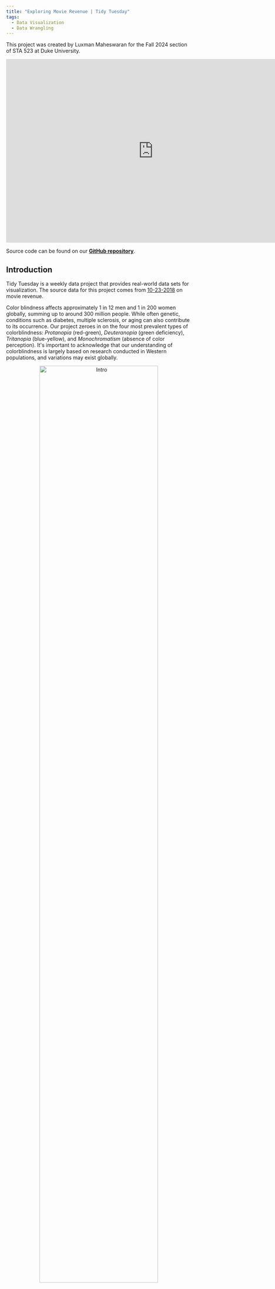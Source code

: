 ```yaml
---
title: "Exploring Movie Revenue | Tidy Tuesday"
tags:
  - Data Visualization
  - Data Wrangling
---
```


This project was created by Luxman Maheswaran for the Fall 2024 section of STA 523 at Duke University.

<embed src="https://tinyurl.com/colorblindapp" style="width:800px; height: 500px;">

Source code can be found on our [**GitHub repository**](https://github.com/vizdata-f21/project-2-stats_r_us.git).

## Introduction

Tidy Tuesday is a weekly data project that provides real-world data sets for visualization.
The source data for this project comes from [10-23-2018](https://github.com/rfordatascience/tidytuesday/tree/master/data/2018/2018-10-23) on movie revenue.

Color blindness affects approximately 1 in 12 men and 1 in 200 women globally, summing up to around 300 million people. While often genetic, conditions such as diabetes, multiple sclerosis, or aging can also contribute to its occurrence. Our project zeroes in on the four most prevalent types of colorblindness: *Protanopia* (red-green), *Deuteranopia* (green deficiency), *Tritanopia* (blue-yellow), and *Monochromatism* (absence of color perception). It's important to acknowledge that our understanding of colorblindness is largely based on research conducted in Western populations, and variations may exist globally.

<p align="center" width="100%">
  <img src="/images/intro.gif" alt="Intro" width="80%"/>
</p>
<div style="text-align: center"> <i>© Rob Woods by www.allaboutvision.com.</i> </div>

Our experience in the data visualization course has underscored the critical role of color in various domains, ranging from art and aesthetics to education and scientific research. This insight inspired our project's theme and three primary objectives:

1. Educate users about the different types of color blindness.
2. Provide an immersive experience allowing users to view the world through the lens of someone with color blindness.
3. Offer a test feature to help users identify if they might be affected by one of the four main types of color blindness.


## The Math: Explained

**Mathematical Foundation of the App**: Although not the first feature encountered in our app, the math section forms the core of all the filters used throughout. Our aim was to demystify the complex linear algebra behind the color blindness filters, breaking it down into three straightforward steps: transforming RGB to LMS (long, medium, and short wave light), applying the LMS filter, and then converting back from LMS to RGB. To enhance user comprehension, we juxtaposed a clear written explanation of these steps on the left with the corresponding matrix mathematics displayed on the right. Maintaining a clean and simple layout was a crucial aspect of our design philosophy.

<p align="center" width="100%">
  <img src="/images/math.png" alt="Math" width="60%"/>
</p>

**Understanding Colorblind Physiology Through Math**: While the mathematics provides the technical foundation, we also wanted to ensure that users gain an insightful understanding of the physiology underlying color blindness. This aspect was seamlessly integrated, as comprehending the differences between long, medium, and short cones in relation to RGB space is essential to grasping the mathematical framework. Additionally, the physiology of color blindness is further explored in relation to how different cones perceive light, offering users a more profound appreciation of the causes behind various types of color blindness.

**Quantifying Colorblindness Severity**: A unique feature of our app is the ability to define and visualize varying degrees of color blindness. This concept, while not conventionally used in medical diagnostics, was essential for the functionality of our app, particularly for the sliding scale feature in the colorblind filter section. By creating a continuous variable to represent the severity of color blindness, we enabled users to adjust the filter and experience different levels of color perception challenges. This innovative approach provides a practical tool for understanding the spectrum of color vision deficiencies.

## Feature 1: Color Blindness Test

The "Are You Color Blind" tab is an integral feature of our app, offering users an interactive experience to understand different types of color blindness. It's important to clarify that this test is a simplified tool meant for awareness and education, not a professional medical diagnosis. Its primary purpose is to serve as an indicator of potential color vision deficiencies.

Our design approach for the test is innovative and user-centric. Unlike the traditional Ishihara test, which uses fixed patterns and colors, our test allows users to actively participate by selecting colors and types of color blindness. The test generates two plots: an original plot with the user-selected colors and a colorblind plot, where these colors are adjusted using our predefined color blindness filters. This unique design uses generative art to maintain visual consistency while introducing randomness in color and color blindness choices. The two plots are accompanied by mutated stacked bar charts that visually represent the user's color selections. To avoid biasing the user's perception, the colorblind plot is simply labeled "Colorblind" rather than specifying a particular type of color blindness.

Upon viewing these plots, users are asked to assess the color differences and respond by selecting either a green button (indicating "very different colors") or a red button ("similar colors"). This feedback triggers a result message that provides information about the represented type of color blindness and general advice. Our careful choice of language in the response options aims to prevent overdiagnosis and undue concern about color blindness.

<p align="center" width="100%">
  <img src="/images/test.png" alt="Test" width="90%"/>
</p>

## Feature 2: Color Blindness Filter

The "Color Blindness Filter," positioned as the third tab in our interactive web application, offers users a unique window into the experiences of colorblind individuals. This feature is designed to simulate the perception of the world as seen by someone with various types of color blindness, at different levels of severity. To facilitate this, we provide a selection of built-in images that showcase a broad spectrum of colors. Additionally, users have the option to upload their own images for a more personalized experience.

The core functionality of the filter lies in its ability to process the input image—whether one of our built-in selections or a user-uploaded photo—and modify its RGB values through matrix transformations. Each type of color blindness — *Protanopia, Deuteranopia, Tritanopia, and Monochromatism* — requires a unique transformation to simulate its visual effect accurately. A key feature of our filter is the sliding scale that adjusts the severity of color blindness. This interactivity allows users to visualize milder forms of color blindness, such as *Protanomaly* for *Protanopia*, *Deuteranomaly* for *Deuteranopia*, and *Tritanomaly* for *Tritanopia*. *Monochromatism*, often considered the most severe form of color blindness, is also represented in our model.

Through this interactive filter, users can gain a deeper understanding of what it means to live with color blindness, experiencing firsthand the varying degrees of this condition. The feature not only serves as an educational tool but also fosters empathy by providing a vivid illustration of the challenges faced by those with color vision deficiencies.

<p align="center" width="100%">
  <img src="/images/filter.png" alt="Filter" width="90%"/>
</p>


## Impact and Audience Engagement

Our web application, "Exploring Color Blindness," is primarily aimed at individuals seeking a deeper understanding of color blindness, those interested in self-testing for color vision deficiencies, and creators who aspire to make their visual content more accessible. The overarching goal of our site is to inspire a reflective consideration of the colors we encounter daily and often take for granted. We aim to cultivate an awareness that extends beyond mere knowledge acquisition, motivating users to integrate accessibility considerations into their routine activities.

One of our core aspirations is that users, after engaging with our app, will be more inclined to employ colorblind-friendly palettes in their data visualizations, whether in academic settings or professional environments. The significance of keeping colorblind individuals in mind while crafting meaningful visualizations cannot be overstated. This is particularly relevant at Duke University and, more specifically, within the Statistics Department, where students frequently engage in data visualization projects. Our app underscores the importance of utilizing accessibility-focused tools and color schemes, such as `scale_viridis()`, to ensure that visualizations are comprehensible and appreciated by viewers with color vision deficiencies.

As a practical example, our waffle chart featured on the first tab of the website incorporates colors from Paul Tol’s Colorblind Safe Colour Schemes, which are purposefully designed for enhanced accessibility. This implementation serves as a model for others, encouraging the adoption of similar practices in their work. By setting this precedent, we hope to foster a culture of inclusivity both within the Duke community and beyond, paving the way towards a more considerate and accommodating society where visual content is accessible to all.












